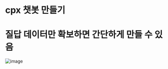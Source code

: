 # cpx 챗봇 만들기
# 질답 데이터만 확보하면 간단하게 만들 수 있음

![image](https://github.com/Garlic-Ryu/cpx/assets/112372749/05240f64-5989-41e8-81df-c0ebdaa525a0)

